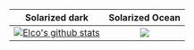  <!--- ![](highway_name.gif) --->



Solarized dark             |  Solarized Ocean
:-------------------------:|:-------------------------:
[![Elco's github stats](https://github-readme-stats.vercel.app/api?username=ElcovRijswijk&count_private=true&show_icons=true&theme=algolia)](https://github.com/anuraghazra/github-readme-stats)  |  ![](highway_name.gif)
